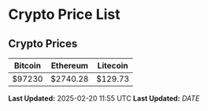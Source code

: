 # Crypto Price List

## Crypto Prices
| Bitcoin | Ethereum | Litecoin |
| ------- | -------- | -------- |
| $97230 | $2740.28 | $129.73 |
**Last Updated:** 2025-02-20 11:55 UTC
**Last Updated:** $DATE$
